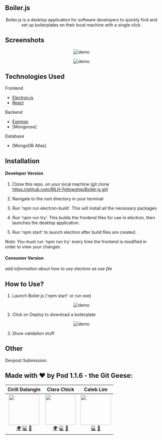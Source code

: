 ## Boiler.js

<p align="center">
     Boiler.js is a desktop application for software developers to quickly find and 
     set up boilerplates on their local machine with a single click.
     <br/>

</p>

## Screenshots

<p align="center">
     <img  src="./readme_imgs/logo.jpg" alt="demo">
</p>

<p align="center">
     <img  src="./readme_imgs/demogif.gif" alt="demo">
</p>



## Technologies Used
Frontend
- [Electron.js](https://newspaper.readthedocs.io/en/latest/)
- [React](https://flask.palletsprojects.com/en/1.1.x/)

Backend
- [Express](https://www.heroku.com//)
- [Mongoose]

Database
- [MongoDB Atlas]

## Installation

#### Developer Version

1. Clone this repo. on your local machine (git clone https://github.com/MLH-Fellowship/Boiler.js.git)

2. Navigate to the root directory in your terminal

3. Run 'npm run electron-build'. This will install all the necessary packages

4. Run 'npm run try'. This builds the frontend files for use in electron, then launches the desktop application.

5. Run 'npm start' to launch electron after build files are created.

Note: You must run 'npm run try' every time the frontend is modified in order to view your changes.

#### Consumer Version

*add information about how to use electron as exe file*

## How to Use?

1. Launch Boiler.js ('npm start' or run exe)

<p align="center">
     <img  src="./readme_imgs/usage_exten.png" alt="demo">
</p>

2. Click on Deploy to download a boilerplate

<p align="center">
     <img  src="./readme_imgs/usage_summary.jpg" alt="demo">
</p>

3. Show validation stuff

## Other


Devpost Submission: 

## Made with ❤️ by Pod 1.1.6 - the Git Geese:
|                       Cirill Dalangin                        |                         Clara Chick                          |                          Caleb Lim                           |
| :----------------------------------------------------------: | :----------------------------------------------------------: | :----------------------------------------------------------: |
| [<img src="https://avatars2.githubusercontent.com/u/40480780?s=460&u=8c1edf8c533e2fb0a97dfce1342fcf2960a12c1b&v=4" width="100px;"/>](https://florenz.tech/)<br />[🌍](https://florenz.tech/) [💻](https://github.com/cdalangin) [🤝](https://www.linkedin.com/in/cfdalangin/) | [<img src="https://media-exp1.licdn.com/dms/image/C4E03AQE8eYc0h_TPHg/profile-displayphoto-shrink_400_400/0?e=1608163200&v=beta&t=NVP7R8UDoVRYASyL6KgpzKFs9P9fgPYGYeuRiN86r_k" width="100px;"/>](https://clarachick.me/)<br />[🌍](https://clarachick.me/) [💻](https://github.com/KohinaTheCat) [🤝](https://www.linkedin.com/in/clarachick/) | [<img src="https://avatars2.githubusercontent.com/u/47403443?s=460&v=4" width="100px;"/>](https://github.com/ZzRanger)<br /> [💻](https://github.com/ZzRanger) [🤝](https://www.linkedin.com/in/caleb-lim-b243a61ba/) |
